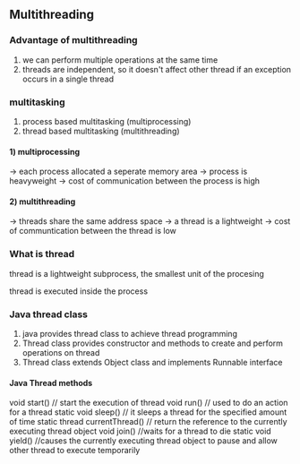 ## Multithreading
### Advantage of multithreading
1) we can perform multiple operations at the same time 
2) threads are independent, so it doesn't affect other thread if an exception occurs in a single thread

### multitasking
1) process based multitasking (multiprocessing)
2) thread based multitasking (multithreading)

#### 1) multiprocessing
-> each process allocated a seperate memory area
-> process is heavyweight
-> cost of communication between the process is high
#### 2) multithreading
-> threads share the same address space
-> a thread is a lightweight
-> cost of communtication between the thread is low

### What is thread
thread is a lightweight subprocess, the smallest unit of the procesing

thread is executed inside the process

### Java thread class
1) java provides thread class to achieve thread programming
2) Thread class provides constructor and methods to create and perform operations on thread
3) Thread class extends Object class and implements Runnable interface

#### Java Thread methods
void start() // start the execution of thread
void run() // used to do an action for a thread
static void sleep() // it sleeps a thread for the specified amount of time
static thread currentThread() // return the reference to the currently executing thread object
void join() //waits for a thread to die
static void yield() //causes the currently executing thread object to pause and allow other thread to execute temporarily
